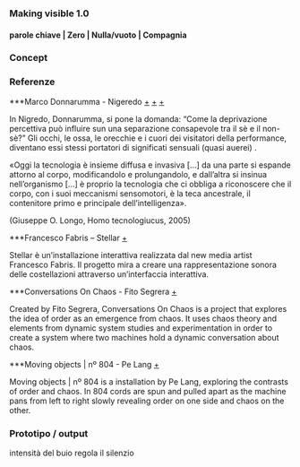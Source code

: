 ### Making visible 1.0

#### parole chiave | Zero | Nulla/vuoto | Compagnia


### Concept




### Referenze
***Marco Donnarumma - Nigeredo [+](http://marcodonnarumma.com/works/nigredo/) [+](http://www.ilmuromagazine.com/il-risveglio-del-corpo-assente-marco-donnarumma-2/) [+](http://www.annamonteverdi.it/digital/nigredo-by-marco-donnarumma/)

In Nigredo, Donnarumma, si pone la domanda: “Come la deprivazione percettiva può influire sun una separazione consapevole tra il sè e il non-sè?” Gli occhi, le ossa, le orecchie e i cuori dei visitatori della performance, diventano essi stessi portatori di significati sensuali (quasi auerei) .

«Oggi la tecnologia è insieme diffusa e invasiva […] da una parte si espande attorno al corpo, modificandolo e prolungandolo, e dall’altra si insinua nell’organismo […] è proprio la tecnologia che ci obbliga a riconoscere che il corpo, con i suoi meccanismi sensomotori, è la teca ancestrale, il contenitore primo e principale dell’intelligenza».

(Giuseppe O. Longo, Homo tecnologiucus, 2005)

***Francesco Fabris – Stellar  [+](http://interactivedesign.it/blog/visual-programming/max-msp/2016/02/12/francesco-fabris-stellar-interactive-installation/)


Stellar è un’installazione interattiva realizzata dal new media artist Francesco Fabris. Il progetto mira a creare una rappresentazione sonora delle costellazioni attraverso un’interfaccia interattiva.


***Conversations On Chaos - Fito Segrera [+](http://www.creativeapplications.net/linux/conversations-on-chaos-by-fito-segrera/)

Created by Fito Segrera, Conversations On Chaos is a project that explores the idea of order as an emergence from chaos.  It uses chaos theory and elements from dynamic system studies and experimentation in order to create a system where two machines hold a dynamic conversation about chaos.


***Moving objects | nº 804 - Pe Lang [+](http://www.creativeapplications.net/objects/moving-objects-no-804-by-pe-lang/)


Moving objects | nº 804 is a installation by Pe Lang, exploring the contrasts of order and chaos. In 804 cords are spun and pulled apart as the machine pans from left to right slowly revealing order on one side and chaos on the other.

### Prototipo / output
intensità del buio regola il silenzio

